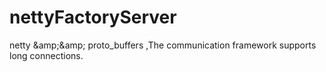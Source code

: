 # nettyFactoryServer
netty &amp;amp;&amp;amp; proto_buffers ,The communication framework supports long connections.
